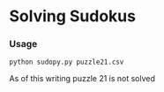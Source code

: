 # Solving Sudokus

### Usage
```
python sudopy.py puzzle21.csv
```

As of this writing puzzle 21 is not solved